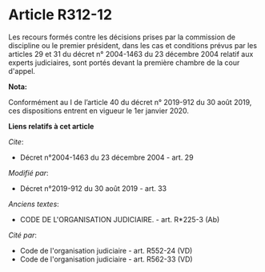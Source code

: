 # Article R312-12

Les recours formés contre les décisions prises par la commission de discipline ou le premier président, dans les cas et
conditions prévus par les articles 29 et 31 du décret n° 2004-1463 du 23 décembre 2004 relatif aux experts judiciaires, sont
portés devant la première chambre de la cour d'appel.

**Nota:**

Conformément au I de l’article 40 du décret n° 2019-912 du 30 août 2019, ces dispositions entrent en vigueur le 1er janvier
2020.

**Liens relatifs à cet article**

_Cite_:

  - Décret n°2004-1463 du 23 décembre 2004 - art. 29

_Modifié par_:

  - Décret n°2019-912 du 30 août 2019 - art. 33

_Anciens textes_:

  - CODE DE L'ORGANISATION JUDICIAIRE. - art. R*225-3 (Ab)

_Cité par_:

  - Code de l'organisation judiciaire - art. R552-24 (VD)
  - Code de l'organisation judiciaire - art. R562-33 (VD)
